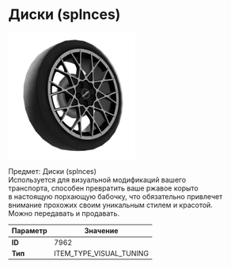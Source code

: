 # Диски (splnces)

![Item Image](../img/7962.webp?raw=true)

Предмет: Диски (splnces)<br>Используется для визуальной модификаций вашего<br>транспорта, способен превратить ваше ржавое корыто<br>в настоящую порхающую бабочку, что обязательно привлечет<br>внимание прохожих своим уникальным стилем и красотой.<br>Можно передавать и продавать.


| Параметр | Значение |
|----------|----------|
| **ID** | 7962 |
| **Тип** | ITEM_TYPE_VISUAL_TUNING |

